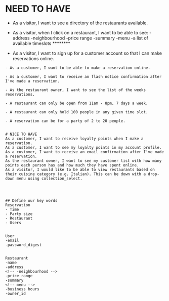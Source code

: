# NEED TO HAVE

- As a visitor, I want to see a directory of the restaurants available.

- As a visitor, when I click on a restaurant, I want to be able to see:
  -address
  -neighbourhood
  -price range
  -summary
  -menu
  -a list of available timeslots  ********

-  As a visitor, I want to sign up for a customer account so that I can make reservations online.
~~~~~~~~~~~~~~~~~~~~~~~~~~~~~
- As a customer, I want to be able to make a reservation online.

- As a customer, I want to receive an flash notice confirmation after I've made a reservation.

- As the restaurant owner, I want to see the list of the weeks reservations.

- A restaurant can only be open from 11am - 8pm, 7 days a week.

- A restaurant can only hold 100 people in any given time slot.

- A reservation can be for a party of 2 to 20 people.


# NICE TO HAVE
As a customer, I want to receive loyalty points when I make a reservation.
As a customer, I want to see my loyalty points in my account profile.
As a customer, I want to receive an email confirmation after I've made a reservation.
As the restaurant owner, I want to see my customer list with how many points each person has and how much they have spent online.
As a visitor, I would like to be able to view restaurants based on their cuisine category (e.g. Italian). This can be down with a drop-down menu using collection_select.




## Define our key words
Reservation
- Time
- Party size
- Restaurant
- Users


User
-email
-password_digest


Restaurant
-name
-address
<!-- -neighbourhood -->
-price range
-summary
<!-- menu -->
-business hours
-owner_id
